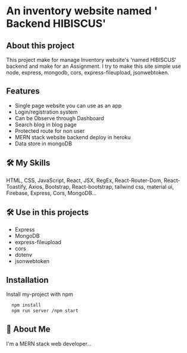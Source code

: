 
# An inventory website named ' Backend HIBISCUS'


## About this project

This project make for manage Inventory website's 'named HIBISCUS' backend and make for an Assignment. I try to make this site simple use node, express, mongodb, cors, express-fileupload, jsonwebtoken.

## Features

- Single page website you can use as an app
- Login/registration system
- Can be Observe through Dashboard
- Search blog in blog page
- Protected route for non user
- MERN stack website backend deploy in heroku
- Data store in mongoDB


## 🛠 My Skills
HTML, CSS, JavaScript, React, JSX, RegEx, React-Router-Dom, React-Toastify, Axios, Bootstrap, React-bootstrap, tailwind css, material ui, Firebase, Express, Cors, MongoDB...

## 🛠 Use in this projects

- Express
- MongoDB 
- express-fileupload
- cors 
- dotenv
- jsonwebtoken


## Installation

Install my-project with npm

```bash
  npm install
  npm run server /npm start
```
    
## 🚀 About Me
I'm a MERN stack web developer...


